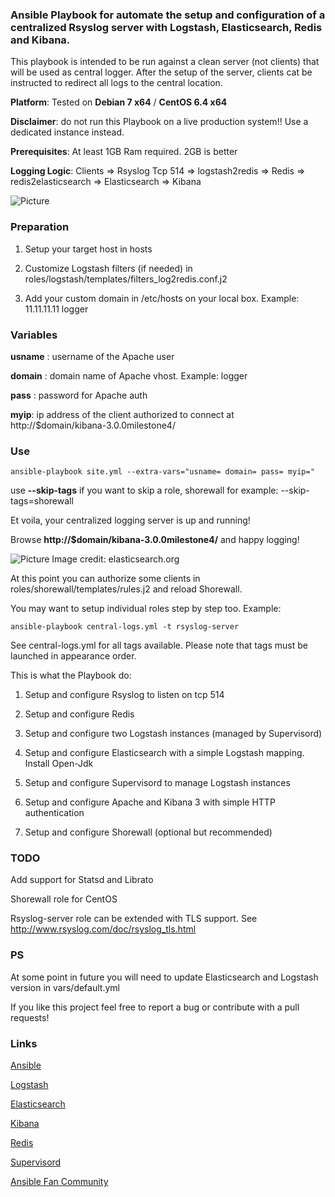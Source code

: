 ### Ansible Playbook for automate the setup and configuration of a centralized Rsyslog server with Logstash, Elasticsearch, Redis and Kibana.

This playbook is intended to be run against a clean server (not clients) that will be used as central logger. After the setup of the server, clients cat be instructed to redirect all logs to the central location.

**Platform**: Tested on **Debian 7 x64** / **CentOS 6.4 x64**

**Disclaimer**: do not run this Playbook on a live production system!! Use a dedicated instance instead.

**Prerequisites**: At least 1GB Ram required. 2GB is better

**Logging Logic**: Clients => Rsyslog Tcp 514 => logstash2redis => Redis => redis2elasticsearch => Elasticsearch => Kibana

![Picture](http://www.servermanaged.it/wp-content/uploads/2013/10/Setup-Logstash-Elasticsearch-Kibana.png)

### Preparation

1. Setup your target host in hosts

2. Customize Logstash filters (if needed) in roles/logstash/templates/filters_log2redis.conf.j2

3. Add your custom domain in /etc/hosts on your local box. Example: 11.11.11.11 logger

### Variables

**usname** : username of the Apache user 

**domain** : domain name of Apache vhost. Example: logger

**pass** : password for Apache auth

**myip**: ip address of the client authorized to connect at http://$domain/kibana-3.0.0milestone4/

### Use

`ansible-playbook site.yml --extra-vars="usname= domain= pass= myip="`

use **--skip-tags** if you want to skip a role, shorewall for example: --skip-tags=shorewall

Et voila, your centralized logging server is up and running!

Browse **http://$domain/kibana-3.0.0milestone4/** and happy logging!

![Picture](http://www.elasticsearch.org/content/uploads/2013/08/BQIielHCAAAs2So.png)
Image credit: elasticsearch.org

At this point you can authorize some clients in roles/shorewall/templates/rules.j2 and reload Shorewall.

You may want to setup individual roles step by step too. Example:

`ansible-playbook central-logs.yml -t rsyslog-server`

See central-logs.yml for all tags available. Please note that tags must be launched in appearance order.

This is what the Playbook do:

1. Setup and configure Rsyslog to listen on tcp 514

2. Setup and configure Redis

3. Setup and configure two Logstash instances (managed by Supervisord)

4. Setup and configure Elasticsearch with a simple Logstash mapping. Install Open-Jdk

5. Setup and configure Supervisord to manage Logstash instances

6. Setup and configure Apache and Kibana 3 with simple HTTP authentication

7. Setup and configure Shorewall (optional but recommended)

### TODO

Add support for Statsd and Librato

Shorewall role for CentOS

Rsyslog-server role can be extended with TLS support. See http://www.rsyslog.com/doc/rsyslog_tls.html


### PS

At some point in future you will need to update Elasticsearch and Logstash version in vars/default.yml

If you like this project feel free to report a bug or contribute with a pull requests!

### Links

[Ansible](http://www.ansibleworks.com/)

[Logstash](http://www.logstash.net/)

[Elasticsearch](http://www.elasticsearch.org/)

[Kibana](http://www.elasticsearch.org/overview/kibana/)

[Redis](http://redis.io/)

[Supervisord](http://supervisord.org/)

[Ansible Fan Community](https://plus.google.com/u/0/communities/108222183653550371543)
